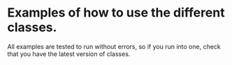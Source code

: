 # Examples of how to use the different classes.
All examples are tested to run without errors, so if you run into one, check that you have the latest version of classes.
